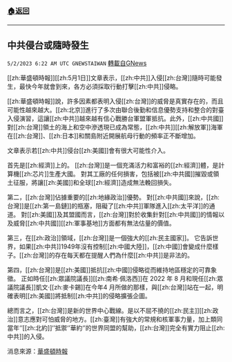 ###  [:house:返回](README.md)
---


## 中共侵台或隨時發生
`5/2/2023 6:22 AM UTC GNEWSTAIWAN` [轉載自GNews](https://gnews.org/articles/1268298)

[[zh:華盛頓時報]][[zh:5月1日]]文章表示，[[zh:中共]]入侵[[zh:台灣]]隨時可能發生，最快今年就會到來，各方必須採取行動打擊[[zh:中共]]侵略。

[[zh:華盛頓時報]]說，許多因素都表明入侵[[zh:台灣]]的威脅是真實存在的，而且可能性越來越大。[[zh:北京]]進行了多次由聯合後勤和信息優勢支持和整合的對臺入侵演習，這讓[[zh:中共]]越來越有信心戰勝台軍盟軍抵抗。此外，[[zh:中共國]]對[[zh:台灣]]領土的海上和空中滲透現已成為常態，[[zh:中共]][[zh:解放軍]]海軍在[[zh:台灣]]、[[zh:日本]]和關島附近開展航母行動的頻率正不斷增加。 

  

文章表示若[[zh:中共]]侵台[[zh:美國]]會有很大可能性介入。

  

首先是[[zh:經濟]]上的。 [[zh:台灣]]是一個充滿活力和富裕的[[zh:經濟]]體，是計算機[[zh:芯片]]生產大國。 對其工廠的任何損害，包括被[[zh:中共國]]摧毀或領土征服，將讓[[zh:美國]]和全球[[zh:經濟]]造成無法輓回損失。

  

第二，[[zh:台灣]]佔據重要的[[zh:地緣政治]]優勢。 對[[zh:中共國]]來說，[[zh:台灣]]是[[zh:第一島鏈]]的瓶塞，阻礙了[[zh:中共]]軍隊進入[[zh:太平洋]]的通道。 對[[zh:美國]]及其盟國而言，[[zh:台灣]]對於收集針對[[zh:中共國]]的情報以及威脅[[zh:中共國]][[zh:軍事基地]]方面都有無法估量的價值。 

  

第三，在[[zh:政治]]領域，[[zh:台灣]]是一個強大的[[zh:民主國家]]。 它告訴世界，如果[[zh:中共]]1949年沒有控制[[zh:中國大陸]]，[[zh:中國]]會變成什麼樣子。[[zh:台灣]]的存在每天都在提醒人們為什麼[[zh:中共]]是非法的。

  

第四，[[zh:台灣]]是[[zh:美國]]抵抗[[zh:中國]]侵略從而維持地區穩定的可靠象徵。 正如時任[[zh:眾議院議長]][[zh:南希·佩洛西]]在 2022 年 8 月和現任[[zh:眾議院議長]]凱文·[[zh:麥卡錫]]在今年4 月所做的那樣，與[[zh:台灣]]站在一起，明確表明[[zh:美國]]將抵制[[zh:中共]]的侵略擴張企圖。

  

總而言之，[[zh:台灣]]是新的世界中心戰線。是以不屈不撓的[[zh:民主]][[zh:政治]]意志應對可怕威脅的地方。[[zh:臺灣]]有強大的常規和核軍事力量，加上類同當年‘’[[zh:北約]]‘’抵禦‘’華約‘’的世界同盟的幫助，[[zh:台灣]]完全有實力阻止[[zh:中共]]的入侵。

消息來源：[華盛頓時報](https://www.washingtontimes.com/news/2023/may/1/bold-action-needed-to-deter-chinas-invasion-of-tai/)
